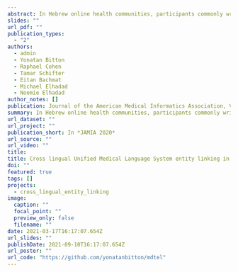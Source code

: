 ```yaml
---
abstract: In Hebrew online health communities, participants commonly write medical terms that appear as transliterated forms of a source term in English. Such transliterations introduce high variability in text and challenge text-analytics methods. To reduce their variability, medical terms must be normalized, such as linking them to Unified Medical Language System (UMLS) concepts. We present a method to identify both transliterated and translated Hebrew medical terms and link them with UMLS entities.
slides: ""
url_pdf: ""
publication_types:
  - "2"
authors:
  - admin
  - Yonatan Bitton
  - Raphael Cohen
  - Tamar Schifter
  - Eitan Bachmat
  - Michael Elhadad
  - Noemie Elhadad
author_notes: []
publication: Journal of the American Medical Informatics Association, Volume 27, Issue 10 (JAMIA 2020)
summary: In Hebrew online health communities, participants commonly write medical terms that appear as transliterated forms of a source term in English. Such transliterations introduce high variability in text and challenge text-analytics methods. To reduce their variability, medical terms must be normalized, such as linking them to Unified Medical Language System (UMLS) concepts. We present a method to identify both transliterated and translated Hebrew medical terms and link them with UMLS entities.
url_dataset: ""
url_project: ""
publication_short: In *JAMIA 2020*
url_source: ""
url_video: ""
title: 
title: Cross lingual Unified Medical Language System entity linking in online health communities
doi: ""
featured: true
tags: []
projects:
  - cross_lingual_entity_linking
image:
  caption: ""
  focal_point: ""
  preview_only: false
  filename: ""
date: 2021-03-17T16:17:07.654Z
url_slides: ""
publishDate: 2021-09-10T16:17:07.654Z
url_poster: ""
url_code: "https://github.com/yonatanbitton/mdtel"
---
```

